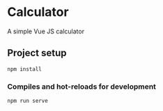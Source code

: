 # Calculator

A simple Vue JS calculator 

## Project setup
```
npm install
```

### Compiles and hot-reloads for development
```
npm run serve
```

